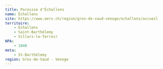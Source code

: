 ```yaml
---
title: Paroisse d'Échallens
name: Échallens
site: https://www.eerv.ch/region/gros-de-vaud-venoge/echallens/accueil
territoire:
    - Échallens
    - Saint-Barthélemy
    - Villars-le-Terroir
NPA:
    - 1040
meta:
    - St-Barthélemy
region: Gros-de-Vaud - Venoge
---
```

